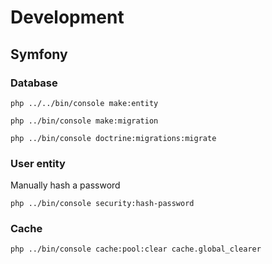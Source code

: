 # Development

## Symfony
### Database

```shell
php ../../bin/console make:entity
```

```shell
php ../bin/console make:migration
```

```shell
php ../bin/console doctrine:migrations:migrate
```

### User entity
Manually hash a password
```shell
php ../bin/console security:hash-password
``` 

### Cache
```shell
php ../bin/console cache:pool:clear cache.global_clearer
```
